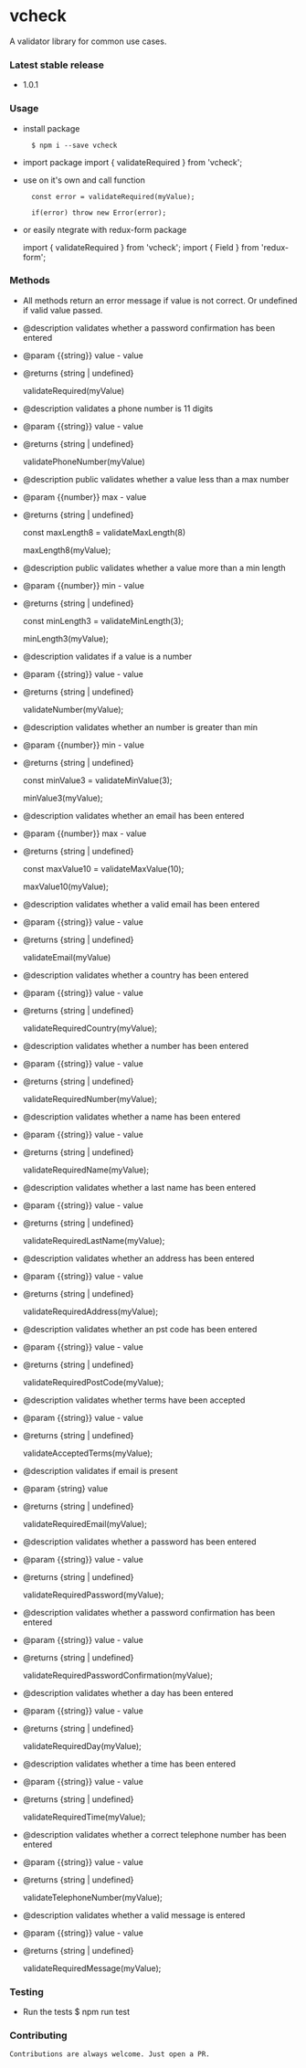 # vcheck

A validator library for common use cases.

### Latest stable release

- 1.0.1

### Usage

- install package

        $ npm i --save vcheck

* import package
  import { validateRequired } from 'vcheck';
* use on it's own and call function

        const error = validateRequired(myValue);

        if(error) throw new Error(error);

* or easily ntegrate with redux-form package

  import { validateRequired } from 'vcheck';
  import { Field } from 'redux-form';

  <Field
  name="name"
  size="small"
  type="text"
  component="input"
  validate={validateRequired}
  />

### Methods

- All methods return an error message if value is not correct. Or undefined if valid value passed.

* @description validates whether a password confirmation has been entered
* @param {{string}} value - value
* @returns {string | undefined}

  validateRequired(myValue)

- @description validates a phone number is 11 digits
- @param {{string}} value - value
- @returns {string | undefined}

  validatePhoneNumber(myValue)

* @description public validates whether a value less than a max number
* @param {{number}} max - value
* @returns {string | undefined}

  const maxLength8 = validateMaxLength(8)

  maxLength8(myValue);

- @description public validates whether a value more than a min length
- @param {{number}} min - value
- @returns {string | undefined}

  const minLength3 = validateMinLength(3);

  minLength3(myValue);

- @description validates if a value is a number
- @param {{string}} value - value
- @returns {string | undefined}

  validateNumber(myValue);

* @description validates whether an number is greater than min
* @param {{number}} min - value
* @returns {string | undefined}

  const minValue3 = validateMinValue(3);

  minValue3(myValue);

- @description validates whether an email has been entered
- @param {{number}} max - value
- @returns {string | undefined}

  const maxValue10 = validateMaxValue(10);

  maxValue10(myValue);

- @description validates whether a valid email has been entered
- @param {{string}} value - value
- @returns {string | undefined}

  validateEmail(myValue)

* @description validates whether a country has been entered
* @param {{string}} value - value
* @returns {string | undefined}

  validateRequiredCountry(myValue);

- @description validates whether a number has been entered
- @param {{string}} value - value
- @returns {string | undefined}

  validateRequiredNumber(myValue);

* @description validates whether a name has been entered
* @param {{string}} value - value
* @returns {string | undefined}

  validateRequiredName(myValue);

- @description validates whether a last name has been entered
- @param {{string}} value - value
- @returns {string | undefined}

  validateRequiredLastName(myValue);

* @description validates whether an address has been entered
* @param {{string}} value - value
* @returns {string | undefined}

  validateRequiredAddress(myValue);

- @description validates whether an pst code has been entered
- @param {{string}} value - value
- @returns {string | undefined}

  validateRequiredPostCode(myValue);

* @description validates whether terms have been accepted
* @param {{string}} value - value
* @returns {string | undefined}

  validateAcceptedTerms(myValue);

- @description validates if email is present
- @param {string} value
- @returns {string | undefined}

  validateRequiredEmail(myValue);

* @description validates whether a password has been entered
* @param {{string}} value - value
* @returns {string | undefined}

  validateRequiredPassword(myValue);

- @description validates whether a password confirmation has been entered
- @param {{string}} value - value
- @returns {string | undefined}

  validateRequiredPasswordConfirmation(myValue);

* @description validates whether a day has been entered
* @param {{string}} value - value
* @returns {string | undefined}

  validateRequiredDay(myValue);

- @description validates whether a time has been entered
- @param {{string}} value - value
- @returns {string | undefined}

  validateRequiredTime(myValue);

* @description validates whether a correct telephone number has been entered
* @param {{string}} value - value
* @returns {string | undefined}

  validateTelephoneNumber(myValue);

- @description validates whether a valid message is entered
- @param {{string}} value - value
- @returns {string | undefined}

  validateRequiredMessage(myValue);

### Testing

- Run the tests
  $ npm run test

### Contributing

    Contributions are always welcome. Just open a PR.
